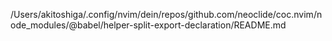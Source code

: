 /Users/akitoshiga/.config/nvim/dein/repos/github.com/neoclide/coc.nvim/node_modules/@babel/helper-split-export-declaration/README.md